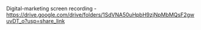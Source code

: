Digital-marketing screen recording - https://drive.google.com/drive/folders/1SdVNA50uHpbH9zjNpMbMQsF2gwuvDT_o?usp=share_link
